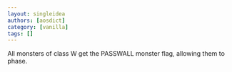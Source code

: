 ```yaml
---
layout: singleidea
authors: [aosdict]
category: [vanilla]
tags: []
---
```

All monsters of class W get the PASSWALL monster flag, allowing them to phase.
